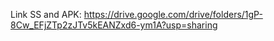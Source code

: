 Link SS and APK: https://drive.google.com/drive/folders/1gP-8Cw_EFjZTp2zJTv5kEANZxd6-ym1A?usp=sharing  

